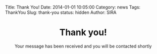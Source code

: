Title: Thank You!
Date: 2014-01-01 10:05:00
Category: news
Tags: ThankYou
Slug: thank-you
status: hidden
Author: SIRA

<center><h1>Thank you!</h1>Your message has been received and you will be contacted shortly</center>